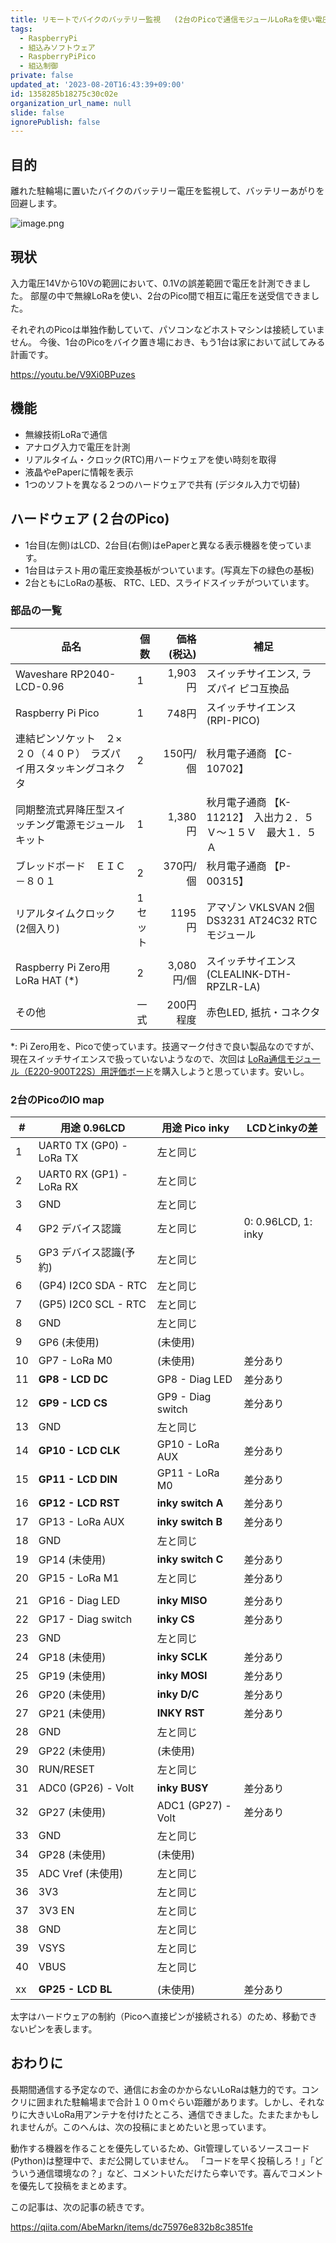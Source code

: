 ```yaml
---
title: リモートでバイクのバッテリー監視   (2台のPicoで通信モジュールLoRaを使い電圧を測定)
tags:
  - RaspberryPi
  - 組込みソフトウェア
  - RaspberryPiPico
  - 組込制御
private: false
updated_at: '2023-08-20T16:43:39+09:00'
id: 1358285b18275c30c02e
organization_url_name: null
slide: false
ignorePublish: false
---
```

## 目的

離れた駐輪場に置いたバイクのバッテリー電圧を監視して、バッテリーあがりを回避します。

![image.png](https://qiita-image-store.s3.ap-northeast-1.amazonaws.com/0/1048586/461bc079-4ba2-b2e9-f3c6-7b1118042a4f.png)

## 現状

入力電圧14Vから10Vの範囲において、0.1Vの誤差範囲で電圧を計測できました。
部屋の中で無線LoRaを使い、2台のPico間で相互に電圧を送受信できました。

それぞれのPicoは単独作動していて、パソコンなどホストマシンは接続していません。
今後、1台のPicoをバイク置き場におき、もう1台は家において試してみる計画です。

https://youtu.be/V9Xi0BPuzes

## 機能

- 無線技術LoRaで通信
- アナログ入力で電圧を計測
- リアルタイム・クロック(RTC)用ハードウェアを使い時刻を取得
- 液晶やePaperに情報を表示
- 1つのソフトを異なる２つのハードウェアで共有 (デジタル入力で切替)

## ハードウェア (２台のPico)

- 1台目(左側)はLCD、2台目(右側)はePaperと異なる表示機器を使っています。
- 1台目はテスト用の電圧変換基板がついています。(写真左下の緑色の基板)
- 2台ともにLoRaの基板、 RTC、LED、スライドスイッチがついています。　

### 部品の一覧
| 品名  | 個数 | 価格(税込) | 補足 |
|-------------|------------|---------:|---------|
| Waveshare RP2040-LCD-0.96 | 1       | 1,903円     | スイッチサイエンス, ラズパイ ピコ互換品 |
| Raspberry Pi Pico | 1       | 748円     | スイッチサイエンス (RPI-PICO) |
| 連結ピンソケット　２×２０（４０Ｐ）　ラズパイ用スタッキングコネクタ| 2 | 150円/個 | 秋月電子通商 【C-10702】　|
| 同期整流式昇降圧型スイッチング電源モジュールキット　| 1 | 1,380円| 秋月電子通商 【K-11212】　入出力２．５Ｖ～１５Ｖ　最大１．５Ａ　|
| ブレッドボード　ＥＩＣ－８０１| 2 | 370円/個| 秋月電子通商 【P-00315】 |
| リアルタイムクロック (2個入り) | 1セット |1195円| アマゾン VKLSVAN 2個 DS3231 AT24C32 RTCモジュール |
| Raspberry Pi Zero用LoRa HAT (*) | 2 | 3,080円/個 | スイッチサイエンス (CLEALINK-DTH-RPZLR-LA)
| その他 | 一式 |200円程度| 赤色LED, 抵抗・コネクタ|

*: Pi Zero用を、Picoで使っています。技適マーク付きで良い製品なのですが、現在スイッチサイエンスで扱っていないようなので、次回は [LoRa通信モジュール（E220-900T22S）用評価ボード](https://www.switch-science.com/products/8672?_pos=35&_sid=142a0e726&_ss=r)を購入しようと思っています。安いし。

### 2台のPicoのIO map

|# | 用途 0.96LCD| 用途 Pico inky | LCDとinkyの差 |
|--|---|---|---|
| 1|   UART0 TX (GP0) - LoRa TX | 左と同じ | |
| 2|   UART0 RX (GP1) - LoRa RX | 左と同じ | |
| 3|   GND            | 左と同じ | |
| 4|   GP2 デバイス認識    | 左と同じ | 0: 0.96LCD, 1: inky |
| 5|   GP3 デバイス認識(予約)| 左と同じ | |
| 6|   (GP4) I2C0 SDA - RTC    | 左と同じ | |
| 7|   (GP5) I2C0 SCL - RTC    | 左と同じ |  |
| 8|   GND            | 左と同じ  | |
| 9|   GP6 (未使用)    | (未使用) | |
|10|   GP7 - LoRa M0  | (未使用) | 差分あり |
|11| __GP8 - LCD DC__  | GP8 - Diag LED    | 差分あり |
|12| __GP9 - LCD CS__   | GP9 - Diag switch | 差分あり |
|13| GND            | 左と同じ | |
|14| __GP10 - LCD CLK__ | GP10 - LoRa AUX | 差分あり |
|15| __GP11 - LCD DIN__ | GP11 - LoRa M0 | 差分あり |
|16| __GP12 - LCD RST__ | __inky switch A__ | 差分あり |
|17|   GP13 - LoRa AUX | __inky switch B__ | 差分あり |
|18|   GND             | 左と同じ | |
|19|   GP14 (未使用)    | __inky switch C__ | 差分あり |
|20|   GP15 - LoRa M1  | 左と同じ | 差分あり |
| | | | |
|21|   GP16 - Diag LED | __inky MISO__ | 差分あり |
|22|   GP17 - Diag switch | __inky CS__ | 差分あり |
|23|   GND             | 左と同じ | |
|24|   GP18 (未使用)    | __inky SCLK__ | 差分あり |
|25|   GP19 (未使用)    | __inky MOSI__ | 差分あり |
|26|   GP20 (未使用)    | __inky D/C__ | 差分あり |
|27|   GP21 (未使用)    | __INKY RST__ | 差分あり |
|28|   GND             | 左と同じ | |
|29|   GP22 (未使用)    | (未使用) | |
|30|   RUN/RESET       | 左と同じ | |
|31|   ADC0 (GP26) - Volt | __inky BUSY__  | 差分あり |
|32|   GP27 (未使用)    | ADC1 (GP27) - Volt | 差分あり |
|33|   GND             | 左と同じ | |
|34|   GP28 (未使用)    | (未使用) | |
|35|   ADC Vref (未使用) | 左と同じ | |
|36|   3V3              | 左と同じ | |
|37|   3V3 EN           | 左と同じ | |
|38|   GND              | 左と同じ | |
|39|   VSYS             | 左と同じ | |
|40|   VBUS             | 左と同じ | |
|                       | | | |
|xx|   __GP25 - LCD BL__ | (未使用) | 差分あり |

太字はハードウェアの制約（Picoへ直接ピンが接続される）のため、移動できないピンを表します。



## おわりに

長期間通信する予定なので、通信にお金のかからないLoRaは魅力的です。コンクリに囲まれた駐輪場まで合計１００ｍぐらい距離があります。しかし、それなりに大きいLoRa用アンテナを付けたところ、通信できました。たまたまかもしれませんが。このへんは、次の投稿にまとめたいと思っています。

動作する機器を作ることを優先しているため、Git管理しているソースコード(Python)は整理中で、まだ公開していません。
「コードを早く投稿しろ！」「どういう通信環境なの？」など、コメントいただけたら幸いです。喜んでコメントを優先して投稿をまとめます。

この記事は、次の記事の続きです。

https://qiita.com/AbeMarkn/items/dc75976e832b8c3851fe

